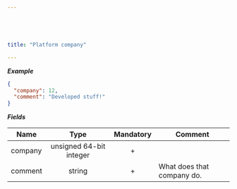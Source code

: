 ```yaml
---





title: "Platform company"

---
```


***Example***

```json
{
  "company": 12,
  "comment": "Developed stuff!"
}
```

***Fields***

| Name | Type   | Mandatory | Comment |
| ---- |:------:|:---------:| ------- |
| company | unsigned 64-bit integer  |     +     ||
| comment   | string |     +     | What does that company do. |